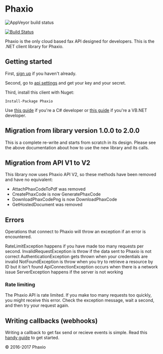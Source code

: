 ﻿# Phaxio

![AppVeyor build status](https://ci.appveyor.com/api/projects/status/s9gjrnfa42g08mb4?svg=true)

[![Build Status](https://travis-ci.org/phaxio/phaxio-dotnet.svg?branch=master)](https://travis-ci.org/phaxio/phaxio-dotnet)

Phaxio is the only cloud based fax API designed for developers. This is the .NET client library for Phaxio.

## Getting started

First, [sign up](https://console.phaxio.com/signup) if you haven't already.

Second, go to [api settings](https://console.phaxio.com/apiSettings) and get your key and your secret.

Third, install this client with Nuget:

    Install-Package Phaxio

Use [this guide](Docs/README-csharp.md) if you're a C# developer or
[this guide](Docs/README-vb.md) if you're a VB.NET developer.

## Migration from library version 1.0.0 to 2.0.0

This is a complete re-write and starts from scratch in its design. Please see the above documentation about how to use the new library and its calls.

## Migration from API V1 to V2

This library now uses Phaxio API V2, so these methods have been removed and have no equivalent:

- AttachPhaxCodeToPdf was removed
- CreatePhaxCode is now GeneratePhaxCode
- DownloadPhaxCodePng is now DownloadPhaxCode
- GetHostedDocument was removed

## Errors

Operations that connect to Phaxio will throw an exception if an error is encountered.

RateLimitException happens if you have made too many requests per second.
InvalidRequestException is throw if the data sent to Phaxio is not correct
AuthenticationException gets thrown when your credentials are invalid
NotFoundException is throw when you try to retrieve a resource by ID but it isn't found
ApiConnectionException occurs when there is a network issue
ServerException happens if the server is not working

### Rate limiting

The Phaxio API is rate limited. If you make too many requests too quickly, you might receive this error.
Check the exception message, wait a second, and then try your request again.

## Writing callbacks (webhooks)

Writing a callback to get fax send or recieve events is simple. Read this [handy guide](Docs/README-callbacks.md) to get started.

&copy; 2016-2017 Phaxio
